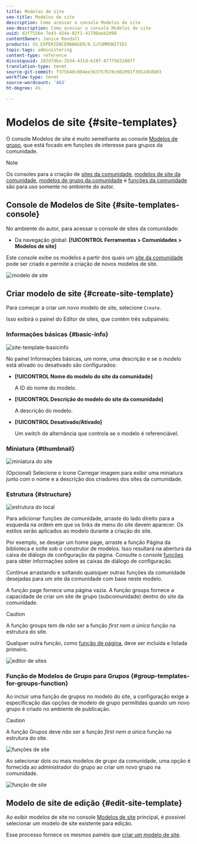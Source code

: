 ```yaml
---
title: Modelos de site
seo-title: Modelos de site
description: Como acessar o console Modelos de site
seo-description: Como acessar o console Modelos de site
uuid: d2f7556e-7e43-424e-82f1-41790aeb2d98
contentOwner: Janice Kendall
products: SG_EXPERIENCEMANAGER/6.5/COMMUNITIES
topic-tags: administering
content-type: reference
discoiquuid: 202d7dba-2b34-431d-b10f-87775632807f
translation-type: tm+mt
source-git-commit: f375b40c084ee363757b78c602091f38524b8b03
workflow-type: tm+mt
source-wordcount: '463'
ht-degree: 4%

---
```



# Modelos de site {#site-templates}

O console Modelos de site é muito semelhante ao console [Modelos de grupo](tools-groups.md), que está focado em funções de interesse para grupos da comunidade.

>[!NOTE]
>
>Os consoles para a criação de [sites da comunidade](sites-console.md), [modelos de site da comunidade](sites.md), [modelos de grupo da comunidade](tools-groups.md) e [funções da comunidade](functions.md) são para uso somente no ambiente do autor.

## Console de Modelos de Site {#site-templates-console}

No ambiente do autor, para acessar o console de sites da comunidade:

* Da navegação global: **[!UICONTROL Ferramentas > Comunidades > Modelos de site]**

Este console exibe os modelos a partir dos quais um [site da comunidade](sites-console.md) pode ser criado e permite a criação de novos modelos de site.

![modelo de site](assets/site-template.png)

## Criar modelo de site {#create-site-template}

Para começar a criar um novo modelo de site, selecione `Create`.

Isso exibirá o painel do Editor de sites, que contém três subpainéis:

### Informações básicas {#basic-info}

![site-template-basicinfo](assets/site-template-basicinfo.png)

No painel Informações básicas, um nome, uma descrição e se o modelo está ativado ou desativado são configurados:

* **[!UICONTROL Nome do modelo do site da comunidade]**

   A ID do nome do modelo.

* **[!UICONTROL Descrição do modelo do site da comunidade]**

   A descrição do modelo.

* **[!UICONTROL Desativado/Ativado]**

   Um switch de alternância que controla se o modelo é referenciável.

### Miniatura  {#thumbnail}

![miniatura do site](assets/site-thumbnail.png)

(Opcional) Selecione o ícone Carregar imagem para exibir uma miniatura junto com o nome e a descrição dos criadores dos sites da comunidade.

### Estrutura {#structure}

![estrutura do local](assets/site-structure.png)

Para adicionar funções de comunidade, arraste do lado direito para a esquerda na ordem em que os links de menu do site devem aparecer. Os estilos serão aplicados ao modelo durante a criação do site.

Por exemplo, se desejar um home page, arraste a função Página da biblioteca e solte sob o construtor de modelos. Isso resultará na abertura da caixa de diálogo de configuração da página. Consulte o console [funções](functions.md) para obter informações sobre as caixas de diálogo de configuração.

Continue arrastando e soltando quaisquer outras funções da comunidade desejadas para um site da comunidade com base neste modelo.

A função page fornece uma página vazia. A função groups fornece a capacidade de criar um site de grupo (subcomunidade) dentro do site da comunidade.

>[!CAUTION]
>
>A função groups tem de *não* ser a função *first nem a única* função na estrutura do site.
>
>Qualquer outra função, como [função de página](functions.md#page-function), deve ser incluída e listada primeiro.

![editor de sites](assets/site-editor.png)

### Função de Modelos de Grupo para Grupos {#group-templates-for-groups-function}

Ao incluir uma função de grupos no modelo do site, a configuração exige a especificação das opções de modelo de grupo permitidas quando um novo grupo é criado no ambiente de publicação.

>[!CAUTION]
>
>A função Grupos deve *não* ser a função *first nem a única* função na estrutura do site.

![funções de site](assets/site-functions.png)

Ao selecionar dois ou mais modelos de grupo da comunidade, uma opção é fornecida ao administrador do grupo ao criar um novo grupo na comunidade.

![função de site](assets/site-functions1.png)

## Modelo de site de edição {#edit-site-template}

Ao exibir modelos de site no console [Modelos de site](#site-templates-console) principal, é possível selecionar um modelo de site existente para edição.

Esse processo fornece os mesmos painéis que [criar um modelo de site](#create-site-template).
